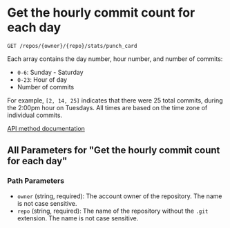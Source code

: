 # Get the hourly commit count for each day

`GET /repos/{owner}/{repo}/stats/punch_card`

Each array contains the day number, hour number, and number of commits:

*   `0-6`: Sunday - Saturday
*   `0-23`: Hour of day
*   Number of commits

For example, `[2, 14, 25]` indicates that there were 25 total commits, during the 2:00pm hour on Tuesdays. All times are based on the time zone of individual commits.

[API method documentation](https://docs.github.com/rest/metrics/statistics#get-the-hourly-commit-count-for-each-day)

## All Parameters for "Get the hourly commit count for each day"

### Path Parameters

- `owner` (string, required): The account owner of the repository. The name is not case sensitive.
- `repo` (string, required): The name of the repository without the `.git` extension. The name is not case sensitive.